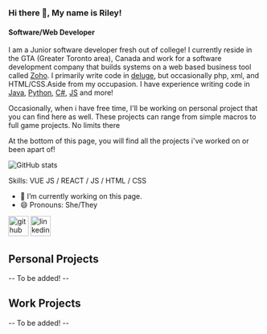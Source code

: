 <!---
MarcusChain99/MarcusChain99 is a ✨ special ✨ repository because its `README.md` (this file) appears on your GitHub profile.
You can click the Preview link to take a look at your changes.
--->

### Hi there 👋, My name is Riley!
#### Software/Web Developer

I am a Junior software developer 
fresh out of college! I currently reside in the GTA (Greater Toronto area), Canada and work for a software development company that builds systems on a web based business tool called [Zoho](https://www.zoho.com/). I primarily write code in [deluge](https://www.zoho.com/deluge/), but occasionally php, xml, and HTML/CSS.Aside from my occupasion. I have experience writing code in [Java](https://www.java.com/en/), [Python](https://www.python.org/),
[C#](https://docs.microsoft.com/en-us/dotnet/csharp/), [JS](https://www.javascript.com/) and more!

Occasionally, when i have free time, I'll be working on personal project that you can find here as well. These projects can range from simple macros to full game projects. No limits there

At the bottom of this page, you will find all the projects i've worked on or been apart of!

![GitHub stats](https://github-readme-stats.vercel.app/api?username=MarcusChain99&show_icons=true)  

Skills: VUE JS / REACT / JS / HTML / CSS

- 🔭 I’m currently working on this page. 
- 😄 Pronouns: She/They 


[<img src='https://cdn.jsdelivr.net/npm/simple-icons@3.0.1/icons/github.svg' alt='github' height='40'>](https://github.com/RileyJam)  [<img src='https://cdn.jsdelivr.net/npm/simple-icons@3.0.1/icons/linkedin.svg' alt='linkedin' height='40'>](https://www.linkedin.com/in/marcus-jamieson-753117210/)  

## Personal Projects
-- To be added! --

## Work Projects
-- To be added! --
